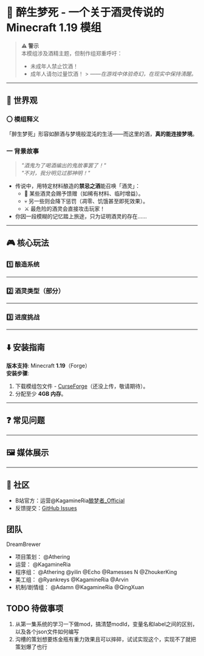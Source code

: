 # 🍷 醉生梦死 - 一个关于酒灵传说的 Minecraft 1.19 模组

> **⚠️ 警示**  
> 本模组涉及酒精主题，但制作组郑重呼吁：
> - 未成年人禁止饮酒！
> - 成年人请勿过量饮酒！
    > *——在游戏中体验奇幻，在现实中保持清醒。*

---

## 📜 世界观
### 〇 模组释义
「醉生梦死」形容如醉酒与梦境般混沌的生活——而这里的酒，**真的能连接梦境**。

### 一 背景故事
> *"酒鬼为了喝酒编出的鬼故事罢了！"*  
> *"不对，我分明见过那神明！"*

- 传说中，用特定材料酿造的**禁忌之酒**能召唤「酒灵」：
   - 🎁 某些酒灵会赐予馈赠（如稀有材料、临时增益）。
   - 💀 另一些则会降下惩罚（凋零、饥饿甚至即死效果）。
   - ⚔️ 最危险的酒灵会直接攻击玩家！
- 你因一段模糊的记忆踏上旅途，只为证明酒灵的存在……

---

## 🎮 核心玩法
### 1️⃣ 酿造系统
---

### 2️⃣ 酒灵类型（部分）
---

### 3️⃣ 进度挑战
---

## ⬇️ 安装指南
**版本支持**: Minecraft **1.19**（Forge）  
**安装步骤**:
1. 下载模组包文件 - [CurseForge](链接待填)（还没上传，敬请期待）。
2. 分配至少 **4GB 内存**。
---

## ❓ 常见问题
---

## 🖼️ 媒体展示
---

## 💬 社区
- B站官方：运营@KagamineRia[酿梦者_Official](https://b23.tv/ZX27e1a)
- 反馈提交：[GitHub Issues](https://github.com/KunLiangChen/Forge-EnologistMod-1.19/issues)

##    团队
DreamBrewer
- 项目策划： @Athering
- 运营： @KagamineRia
- 程序组： @Athering @yilin @Echo @Ramesses N @ZhoukerKing
- 美工组： @Ryankreys @KagamineRia @Arvin
- 机制/剧情组： @Adamn @KagamineRia @QingXuan

## TODO 待做事项
1. 从第一集系统的学习一下做mod，搞清楚modId，变量名和label之间的区别，以及各个json文件如何编写<br>
2. 沟槽的策划想要炼金瓶有重力效果且可以摔碎，试试实现这个，实现不了就把策划爆了也行
